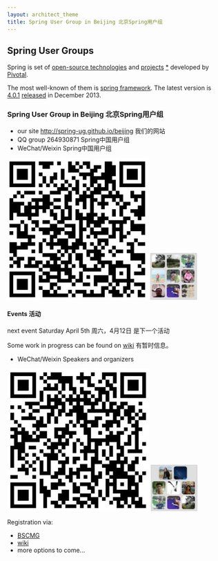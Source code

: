 ```yaml
---
layout: architect_theme
title: Spring User Group in Beijing 北京Spring用户组
---
```



## Spring User Groups

Spring is set of [open-source technologies](http://www.gopivotal.com/oss)
 and [projects](http://spring.io/projects) [*](https://github.com/spring-projects/)
 developed by [Pivotal](http://www.gopivotal.com/).

The most well-known of them is [spring framework](https://github.com/spring-projects/spring-framework).
The latest version is [4.0.1](http://mvnrepository.com/artifact/org.springframework/spring-core)
 [released](http://spring.io/blog/2013/12/12/announcing-spring-framework-4-0-ga-release) in December 2013. 

### Spring User Group in Beijing 北京Spring用户组

- our site http://spring-ug.github.io/beijing 我们的网站
- QQ group 264930871 Spring中国用户组
- WeChat/Weixin Spring中国用户组

![](images/spring-ug/QR-Code-SpringUG-China.png)
![](images/spring-ug/WeiXin-SpringUG-China.png)

#### Events 活动

next event Saturday April 5th 周六，4月12日 是下一个活动

Some work in progress can be found on [wiki](https://github.com/spring-ug/beijing/wiki) 有暂时信息。
- WeChat/Weixin Speakers and organizers

![](images/spring-ug/QR-Code-SpringUG-speakers-and-organizers.png)
![](images/spring-ug/WeiXin-SpringUG-speakers-and-organizers.png)


Registration via:

- [BSCMG](http://www.meetup.com/BeijingSoftwareCraftsmanship/events/170135002/)
- [wiki](https://github.com/spring-ug/beijing/wiki)
- more options to come...

